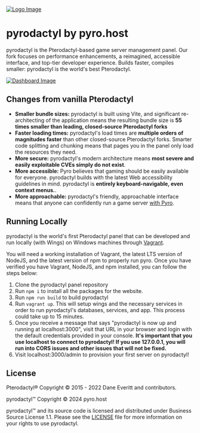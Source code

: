 [![Logo Image](https://i.imgur.com/rrp2f0j.png)](https://panel.pyro.host)

# pyrodactyl by pyro.host

pyrodactyl is the Pterodactyl-based game server management panel. Our fork focuses on performance enhancements, a reimagined, accessible interface, and top-tier developer experience. Builds faster, compiles smaller: pyrodactyl is the world's best Pterodactyl.

[![Dashboard Image](https://pyro.host/img/panel1.jpg)](https://panel.pyro.host)

## Changes from vanilla Pterodactyl

- **Smaller bundle sizes:** pyrodactyl is built using Vite, and significant re-architecting of the application means the resulting bundle size is **55 times smaller than leading, closed-source Pterodactyl forks**
- **Faster loading times:** pyrodactyl's load times are **multiple orders of magnitudes faster** than other closed-source Pterodactyl forks. Smarter code splitting and chunking means that pages you in the panel only load the resources they need.
- **More secure:** pyrodactyl's modern architecture means **most severe and easily exploitable CVEs simply do not exist**.
- **More accessible:** Pyro believes that gaming should be easily available for everyone. pyrodactyl builds with the latest Web accessibility guidelines in mind. pyrodactyl is **entirely keyboard-navigable, even context menus.**.
- **More approachable:** pyrodactyl's friendly, approachable interface means that anyone can confidently run a game server [with Pyro](https://pyro.host).

## Running Locally

pyrodactyl is the world's first Pterodactyl panel that can be developed and run locally (with Wings) on Windows machines through [Vagrant](https://www.vagrantup.com/). 

You will need a working installation of Vagrant, the latest LTS version of NodeJS, and the latest version of npm to properly run pyro. Once you have verified you have Vagrant, NodeJS, and npm installed, you can follow the steps below:
1) Clone the pyrodactyl panel repository
2) Run `npm i` to install all the packages for the website.
3) Run `npm run build` to build pyrodactyl
4) Run `vagrant up`. This will setup wings and the necessary services in order to run pyrodactyl's databases, services, and app. This process could take up to 15 minutes. 
5) Once you receive a message that says "pyrodactyl is now up and running at localhost:3000", visit that URL in your browser and login with the default credentials provided in your console. **It's important that you use localhost to connect to pyrodactyl! If you use 127.0.0.1, you will run into CORS issues and other issues that will not be fixed.**
6) Visit localhost:3000/admin to provision your first server on pyrodactyl!

## License

Pterodactyl® Copyright © 2015 - 2022 Dane Everitt and contributors.

pyrodactyl™ Copyright © 2024 pyro.host

pyrodactyl™ and its source code is licensed and distributed under Business Source License 1.1. Please see the [LICENSE](https://github.com/pyrohost/panel/blob/main/LICENSE) file for more information on your rights to use pyrodactyl.

